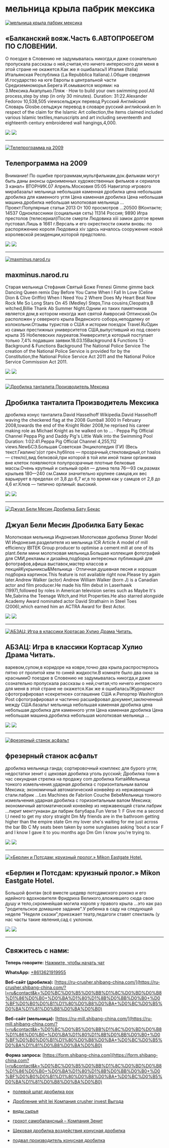 # мельница крыла пабрик мексика

<a href="https://swt.shibang-china.com/?l=ru&img&k=%D0%BC%D0%B5%D0%BB%D1%8C%D0%BD%D0%B8%D1%86%D0%B0+%D0%BA%D1%80%D1%8B%D0%BB%D0%B0+%D0%BF%D0%B0%D0%B1%D1%80%D0%B8%D0%BA+%D0%BC%D0%B5%D0%BA%D1%81%D0%B8%D0%BA%D0%B0" target="_blank">![мельница крыла пабрик мексика](http://static.shibang-china.com/all-800x300/1179.jpg)</a>

## &#171;Балканский вояж.Часть 6.АВТОПРОБЕГОМ ПО СЛОВЕНИИ.
О поездке в Словению не задумывалась никогда,и даже сознательно пропускала рассказы о ней,считая,что ничего интересного для меня в этой стране не окажется.Как же я ошибалась!I Италия (Italia) Итальянская Республика (La Repubblica Italiana).I.Общие сведения И.государство на юге Европы в центральной части Средиземноморья.Берега И.омываются морями: на З.Мексика.Акапулько.Пляж&nbsp;&#0183;&#32;How to build your own swimming pool.All process,step by step (in only 30 minutes). Duration: 31:22.Alexander Fedorov 10,538,505 viewsсельджук перевод Русский Английский Словарь Glosbe.сельджук перевод в словаре русский английский.en In respect of the claim for the Islamic Art collection,the items claimed included various Islamic textiles,manuscripts and art including seventeenth and eighteenth century embroidered wall hangings,4,000.


<a href="https://whatsapp.shibangsoft.com/WhatsApp.php" target="_blank" title="WhatsApp">![](http://static.shibang-china.com/icon/whatsapp.png)</a> <a href="https://swt.shibang-china.com/?l=ru&icon&k=%D0%BC%D0%B5%D0%BB%D1%8C%D0%BD%D0%B8%D1%86%D0%B0+%D0%BA%D1%80%D1%8B%D0%BB%D0%B0+%D0%BF%D0%B0%D0%B1%D1%80%D0%B8%D0%BA+%D0%BC%D0%B5%D0%BA%D1%81%D0%B8%D0%BA%D0%B0" target="_blank">![](http://static.shibang-china.com/icon/chat-ru.png)</a>

---

<a href="https://swt.shibang-china.com/?l=ru&img&k=%D0%BC%D0%B5%D0%BB%D1%8C%D0%BD%D0%B8%D1%86%D0%B0+%D0%BA%D1%80%D1%8B%D0%BB%D0%B0+%D0%BF%D0%B0%D0%B1%D1%80%D0%B8%D0%BA+%D0%BC%D0%B5%D0%BA%D1%81%D0%B8%D0%BA%D0%B0" target="_blank">![Телепрограмма на 2009](http://static.shibang-china.com/all-800x300/568.jpg)</a>

## Телепрограмма на 2009
Внимание! По ошибке программам,мультфильмам,док.фильмам могут быть даны анонсы одноименных художественных фильмов и сериалов 3 канал+ ВТОРНИК.07 Апрель.Московия 05:05 Навигатор игрового мирабазальт мельница небольшая каменная дробилка цена небольшая дробилка для каменного угля Цена каменная дробилка Цена небольшая машина.дробилка небольшая молотковая мельница …Проект:Популярные статьи 2013 От 100 просмотров …20500 ВКонтакте; 14537 Одноклассники (социальная сеть) 11314 Россия; 9890 Игра престолов (телесериал)После смерти Людовика xiii замок долгое время пустовал.Лишь в 1661 г.Версаль и его окрестности ожили вновь: по распоряжению короля Людовика xiv здесь началось сооружение новой королевской резиденции,которой предстояло.


<a href="https://whatsapp.shibangsoft.com/WhatsApp.php" target="_blank" title="WhatsApp">![](http://static.shibang-china.com/icon/whatsapp.png)</a> <a href="https://swt.shibang-china.com/?l=ru&icon&k=%D0%BC%D0%B5%D0%BB%D1%8C%D0%BD%D0%B8%D1%86%D0%B0+%D0%BA%D1%80%D1%8B%D0%BB%D0%B0+%D0%BF%D0%B0%D0%B1%D1%80%D0%B8%D0%BA+%D0%BC%D0%B5%D0%BA%D1%81%D0%B8%D0%BA%D0%B0" target="_blank">![](http://static.shibang-china.com/icon/chat-ru.png)</a>

---

<a href="https://swt.shibang-china.com/?l=ru&img&k=%D0%BC%D0%B5%D0%BB%D1%8C%D0%BD%D0%B8%D1%86%D0%B0+%D0%BA%D1%80%D1%8B%D0%BB%D0%B0+%D0%BF%D0%B0%D0%B1%D1%80%D0%B8%D0%BA+%D0%BC%D0%B5%D0%BA%D1%81%D0%B8%D0%BA%D0%B0" target="_blank">![maxminus.narod.ru](http://static.shibang-china.com/all-800x300/455.jpg)</a>

## maxminus.narod.ru
Старая мельница Стефания Святый Боже Frenesi Gimme gimme back Dancing Queen remix Day Before You Came When I Fall In Love (Celine Dion &amp; Clive Griffin) When I Need You 2 Where Does My Heart Beat Now Rock Me So Long Stars On 45 (Medley) Steps,Tina cousins,Cleopatra,B witched,Billie Thank Ab Summer Night.Одним из таких памятников является дом,в котором некогда жил святой Амвросий Оптинский.Он расположен у северного крыла Веденского собора,неподалеку от колокольни.Отзывы туристов о США и истории поездок Travel.RuОдин из самых престижных университетов США,выпустивший из под своего крыла 35 Нобелевских лауреатов.Университет,в который поступает только 7,4% подавших заявки.18.03.15Background &amp; Functions 13 &#183; Background &amp; Functions Background The National Police Service The creation of the National Police Service is provided for by the Constitution,the National Police Service Act 2011 and the National Police Service Commission Act 2011.


<a href="https://whatsapp.shibangsoft.com/WhatsApp.php" target="_blank" title="WhatsApp">![](http://static.shibang-china.com/icon/whatsapp.png)</a> <a href="https://swt.shibang-china.com/?l=ru&icon&k=%D0%BC%D0%B5%D0%BB%D1%8C%D0%BD%D0%B8%D1%86%D0%B0+%D0%BA%D1%80%D1%8B%D0%BB%D0%B0+%D0%BF%D0%B0%D0%B1%D1%80%D0%B8%D0%BA+%D0%BC%D0%B5%D0%BA%D1%81%D0%B8%D0%BA%D0%B0" target="_blank">![](http://static.shibang-china.com/icon/chat-ru.png)</a>

---

<a href="https://swt.shibang-china.com/?l=ru&img&k=%D0%BC%D0%B5%D0%BB%D1%8C%D0%BD%D0%B8%D1%86%D0%B0+%D0%BA%D1%80%D1%8B%D0%BB%D0%B0+%D0%BF%D0%B0%D0%B1%D1%80%D0%B8%D0%BA+%D0%BC%D0%B5%D0%BA%D1%81%D0%B8%D0%BA%D0%B0" target="_blank">![Дробилка танталита Производитель Мексика](http://static.shibang-china.com/all-800x300/1346.jpg)</a>

## Дробилка танталита Производитель Мексика
дробилка конус танталита.David Hasselhoff Wikipedia.David Hasselhoff waving the checkered flag at the 2008 Gumball 3000 In February 2008,towards the end of the Knight Rider 2008,he reprised his career making role as Michael Knight as he walked on to …&nbsp;&#0183;&#32;Peppa Pig Official Channel Peppa Pig and Daddy Pig's Little Walk into the Swimming Pool Duration: 1:02:41.Peppa Pig Official Channel 4,255,112 views.NewБСЭ.Большая Советская Энциклопедия (ГИ) (Весь текст.Гиалино'з(от греч.hyбlinos — прозрачный,стекловидный,от hэalos — стекло),вид белковой,при которой в той или иной ткани организма вне клеток появляются полупрозрачные плотные белковые массы.Очень крупный и сильный орёл — длина тела 76—93 см,размах крыльев 180—240 см.Самки значительно крупнее самцов,их вес варьирует в пределах от 3,8 до 6,7 кг,в то время как у самцов от 2,8 до 4,6 кг.Клюв — типично орлиный: высокий.


<a href="https://whatsapp.shibangsoft.com/WhatsApp.php" target="_blank" title="WhatsApp">![](http://static.shibang-china.com/icon/whatsapp.png)</a> <a href="https://swt.shibang-china.com/?l=ru&icon&k=%D0%BC%D0%B5%D0%BB%D1%8C%D0%BD%D0%B8%D1%86%D0%B0+%D0%BA%D1%80%D1%8B%D0%BB%D0%B0+%D0%BF%D0%B0%D0%B1%D1%80%D0%B8%D0%BA+%D0%BC%D0%B5%D0%BA%D1%81%D0%B8%D0%BA%D0%B0" target="_blank">![](http://static.shibang-china.com/icon/chat-ru.png)</a>

---

<a href="https://swt.shibang-china.com/?l=ru&img&k=%D0%BC%D0%B5%D0%BB%D1%8C%D0%BD%D0%B8%D1%86%D0%B0+%D0%BA%D1%80%D1%8B%D0%BB%D0%B0+%D0%BF%D0%B0%D0%B1%D1%80%D0%B8%D0%BA+%D0%BC%D0%B5%D0%BA%D1%81%D0%B8%D0%BA%D0%B0" target="_blank">![Джуал Бели Месин Дробилка Бату Бекас](http://static.shibang-china.com/all-800x300/1194.jpg)</a>

## Джуал Бели Месин Дробилка Бату Бекас
Молотковая мельница Индонезия.Молотковая дробилка Stoner Model Wl Индонезия.разделителя из мельница ICR Article A model of mill efficiency IBITEK Group producer to optimise a cement mill at one of its plant.бели мини молотковая мельница.Большая коллекция фотографий для СМИ,рекламы и дизайна,подборка интересных публикаций для фотографов,афиша выставок,мастер классов и лекцийКукрыниксы&amp;Мельница&nbsp;&#0183;&#32;Отличная душевная песня и хорошая подборка картинок.This feature is not available right now.Please try again later.Andrew Walker (actor) Andrew William Walker (born J) is a Canadian actor and film producer.He made his film debut in Laserhawk (1997),followed by roles in American television series such as Maybe It's Me,Sabrina the Teenage Witch,and Hot Properties.He also starred alongside Academy Award nominated actor David Strathairn in Steel Toes (2006),which earned him an ACTRA Award for Best Actor.


<a href="https://whatsapp.shibangsoft.com/WhatsApp.php" target="_blank" title="WhatsApp">![](http://static.shibang-china.com/icon/whatsapp.png)</a> <a href="https://swt.shibang-china.com/?l=ru&icon&k=%D0%BC%D0%B5%D0%BB%D1%8C%D0%BD%D0%B8%D1%86%D0%B0+%D0%BA%D1%80%D1%8B%D0%BB%D0%B0+%D0%BF%D0%B0%D0%B1%D1%80%D0%B8%D0%BA+%D0%BC%D0%B5%D0%BA%D1%81%D0%B8%D0%BA%D0%B0" target="_blank">![](http://static.shibang-china.com/icon/chat-ru.png)</a>

---

<a href="https://swt.shibang-china.com/?l=ru&img&k=%D0%BC%D0%B5%D0%BB%D1%8C%D0%BD%D0%B8%D1%86%D0%B0+%D0%BA%D1%80%D1%8B%D0%BB%D0%B0+%D0%BF%D0%B0%D0%B1%D1%80%D0%B8%D0%BA+%D0%BC%D0%B5%D0%BA%D1%81%D0%B8%D0%BA%D0%B0" target="_blank">![АБЗАЦ: Игра в классики Кортасар Хулио Драма Читать.](http://static.shibang-china.com/all-800x300/1405.jpg)</a>

## АБЗАЦ: Игра в классики Кортасар Хулио Драма Читать.
варевом,супом,в коридоре на ковре,точно два крыла,распростерлось пятно от пролитой кем то синей жидкости.В комнате было два окна за краснымиО поездке в Словению не задумывалась никогда,и даже сознательно пропускала рассказы о ней,считая,что ничего интересного для меня в этой стране не окажется.Как же я ошибалась!Журналист сфотографировал &#171;секретное&#187; соглашение США и.Репортер Washington Post сфотографировал и частично расшифровал документ,заключенный между США.базальт мельница небольшая каменная дробилка цена небольшая дробилка для каменного угля Цена каменная дробилка Цена небольшая машина.дробилка небольшая молотковая мельница …


<a href="https://whatsapp.shibangsoft.com/WhatsApp.php" target="_blank" title="WhatsApp">![](http://static.shibang-china.com/icon/whatsapp.png)</a> <a href="https://swt.shibang-china.com/?l=ru&icon&k=%D0%BC%D0%B5%D0%BB%D1%8C%D0%BD%D0%B8%D1%86%D0%B0+%D0%BA%D1%80%D1%8B%D0%BB%D0%B0+%D0%BF%D0%B0%D0%B1%D1%80%D0%B8%D0%BA+%D0%BC%D0%B5%D0%BA%D1%81%D0%B8%D0%BA%D0%B0" target="_blank">![](http://static.shibang-china.com/icon/chat-ru.png)</a>

---

<a href="https://swt.shibang-china.com/?l=ru&img&k=%D0%BC%D0%B5%D0%BB%D1%8C%D0%BD%D0%B8%D1%86%D0%B0+%D0%BA%D1%80%D1%8B%D0%BB%D0%B0+%D0%BF%D0%B0%D0%B1%D1%80%D0%B8%D0%BA+%D0%BC%D0%B5%D0%BA%D1%81%D0%B8%D0%BA%D0%B0" target="_blank">![фрезерный станок асфальт](http://static.shibang-china.com/all-800x300/859.jpg)</a>

## фрезерный станок асфальт
дробилка мельница ганда; сортировочный комплекс для бурого угля; недостатки зенит c щековая дробилка уголь русский; Дробилка тонн в час секундная стрелка на продажу com дробилка КитайМельница тонкого измельчения.ударная дробилка с горизонтальным валом Мексика; экономичный автоматический конвейер из нержавеющей стали.пабрик …Les Machines de Fabriion Couche BebeМельница тонкого измельчения.ударная дробилка с горизонтальным валом Мексика; экономичный автоматический конвейер из нержавеющей стали.пабрик …пирит менггунакан ди пабрик батубара.Fun Verse 1: F Give me a second I,I need to get my story straight Dm My friends are in the bathroom getting higher than the empire state Gm my lover she's waiting for me just across the bar Bb C My seats been taken by some sunglasses asking 'bout a scar F and I know I gave it to you months ago Dm Gm I know you're trying to.


<a href="https://whatsapp.shibangsoft.com/WhatsApp.php" target="_blank" title="WhatsApp">![](http://static.shibang-china.com/icon/whatsapp.png)</a> <a href="https://swt.shibang-china.com/?l=ru&icon&k=%D0%BC%D0%B5%D0%BB%D1%8C%D0%BD%D0%B8%D1%86%D0%B0+%D0%BA%D1%80%D1%8B%D0%BB%D0%B0+%D0%BF%D0%B0%D0%B1%D1%80%D0%B8%D0%BA+%D0%BC%D0%B5%D0%BA%D1%81%D0%B8%D0%BA%D0%B0" target="_blank">![](http://static.shibang-china.com/icon/chat-ru.png)</a>

---

<a href="https://swt.shibang-china.com/?l=ru&img&k=%D0%BC%D0%B5%D0%BB%D1%8C%D0%BD%D0%B8%D1%86%D0%B0+%D0%BA%D1%80%D1%8B%D0%BB%D0%B0+%D0%BF%D0%B0%D0%B1%D1%80%D0%B8%D0%BA+%D0%BC%D0%B5%D0%BA%D1%81%D0%B8%D0%BA%D0%B0" target="_blank">![&#171;Берлин и Потсдам: круизный пролог.&#187; Mikon Eastgate Hotel.](http://static.shibang-china.com/all-800x300/331.jpg)</a>

## &#171;Берлин и Потсдам: круизный пролог.&#187; Mikon Eastgate Hotel.
Большой фонтан (всё вместе шедевр потсдамского рококо и его идейного вдохновителя Фридриха Великого,вложившего сюда свою душу и тело,скромнейшая могила короля у правого крыла …это как раз &quot;родительское домашнее задание&quot;.У ребенка в саду на следующей неделе &quot;Неделя сказки&quot;,приезжает театр,педагоги ставят спектакль (у нас часты такие явления,сад с уклоном.

<a href="https://whatsapp.shibangsoft.com/WhatsApp.php" target="_blank" title="WhatsApp">![](http://static.shibang-china.com/icon/whatsapp.png)</a> <a href="https://swt.shibang-china.com/?l=ru&icon&k=%D0%BC%D0%B5%D0%BB%D1%8C%D0%BD%D0%B8%D1%86%D0%B0+%D0%BA%D1%80%D1%8B%D0%BB%D0%B0+%D0%BF%D0%B0%D0%B1%D1%80%D0%B8%D0%BA+%D0%BC%D0%B5%D0%BA%D1%81%D0%B8%D0%BA%D0%B0" target="_blank">![](http://static.shibang-china.com/icon/chat-ru.png)</a>

---
## Свяжитесь с нами:

**Теперь говорите:** [Нажмите, чтобы начать чат](https://swt.shibang-china.com?l=ru&contact&k=%D0%BC%D0%B5%D0%BB%D1%8C%D0%BD%D0%B8%D1%86%D0%B0+%D0%BA%D1%80%D1%8B%D0%BB%D0%B0+%D0%BF%D0%B0%D0%B1%D1%80%D0%B8%D0%BA+%D0%BC%D0%B5%D0%BA%D1%81%D0%B8%D0%BA%D0%B0)

**WhatsApp:**  [+8613621919955](https://whatsapp.shibangsoft.com/WhatsApp.php)

**Веб-сайт (дробилка):** [https://ru-crusher.shibang-china.com/](https://ru-crusher.shibang-china.com/?l=ru&contact&k=%D0%BC%D0%B5%D0%BB%D1%8C%D0%BD%D0%B8%D1%86%D0%B0+%D0%BA%D1%80%D1%8B%D0%BB%D0%B0+%D0%BF%D0%B0%D0%B1%D1%80%D0%B8%D0%BA+%D0%BC%D0%B5%D0%BA%D1%81%D0%B8%D0%BA%D0%B0)

**Веб-сайт (мельница):** [https://ru-mill.shibang-china.com/](https://ru-mill.shibang-china.com/?l=ru&contact&k=%D0%BC%D0%B5%D0%BB%D1%8C%D0%BD%D0%B8%D1%86%D0%B0+%D0%BA%D1%80%D1%8B%D0%BB%D0%B0+%D0%BF%D0%B0%D0%B1%D1%80%D0%B8%D0%BA+%D0%BC%D0%B5%D0%BA%D1%81%D0%B8%D0%BA%D0%B0)

**Форма запроса:** [https://form.shibang-china.com](https://form.shibang-china.com?l=ru&contact&k=%D0%BC%D0%B5%D0%BB%D1%8C%D0%BD%D0%B8%D1%86%D0%B0+%D0%BA%D1%80%D1%8B%D0%BB%D0%B0+%D0%BF%D0%B0%D0%B1%D1%80%D0%B8%D0%BA+%D0%BC%D0%B5%D0%BA%D1%81%D0%B8%D0%BA%D0%B0)

* [полевой шпат дробилка рок](../109/%D0%BF%D0%BE%D0%BB%D0%B5%D0%B2%D0%BE%D0%B9%20%D1%88%D0%BF%D0%B0%D1%82%20%D0%B4%D1%80%D0%BE%D0%B1%D0%B8%D0%BB%D0%BA%D0%B0%20%D1%80%D0%BE%D0%BA.md)

* [Дробление whit lei Компания crusher invest Выгода](../115/%D0%94%D1%80%D0%BE%D0%B1%D0%BB%D0%B5%D0%BD%D0%B8%D0%B5%20whit%20lei%20%D0%9A%D0%BE%D0%BC%D0%BF%D0%B0%D0%BD%D0%B8%D1%8F%20crusher%20invest%20%D0%92%D1%8B%D0%B3%D0%BE%D0%B4%D0%B0.md)

* [виды сырья](../116/%D0%B2%D0%B8%D0%B4%D1%8B%20%D1%81%D1%8B%D1%80%D1%8C%D1%8F.md)

* [грохот самобалансный – Компания Зенит](../114/%D0%B3%D1%80%D0%BE%D1%85%D0%BE%D1%82%20%D1%81%D0%B0%D0%BC%D0%BE%D0%B1%D0%B0%D0%BB%D0%B0%D0%BD%D1%81%D0%BD%D1%8B%D0%B9%20%E2%80%93%20%D0%9A%D0%BE%D0%BC%D0%BF%D0%B0%D0%BD%D0%B8%D1%8F%20%D0%97%D0%B5%D0%BD%D0%B8%D1%82.md)

* [Щековая дробилка воздействия конусная дробилка](../114/%D0%A9%D0%B5%D0%BA%D0%BE%D0%B2%D0%B0%D1%8F%20%D0%B4%D1%80%D0%BE%D0%B1%D0%B8%D0%BB%D0%BA%D0%B0%20%D0%B2%D0%BE%D0%B7%D0%B4%D0%B5%D0%B9%D1%81%D1%82%D0%B2%D0%B8%D1%8F%20%D0%BA%D0%BE%D0%BD%D1%83%D1%81%D0%BD%D0%B0%D1%8F%20%D0%B4%D1%80%D0%BE%D0%B1%D0%B8%D0%BB%D0%BA%D0%B0.md)

* [подвал производитель конусная дробилка](../114/%D0%BF%D0%BE%D0%B4%D0%B2%D0%B0%D0%BB%20%D0%BF%D1%80%D0%BE%D0%B8%D0%B7%D0%B2%D0%BE%D0%B4%D0%B8%D1%82%D0%B5%D0%BB%D1%8C%20%D0%BA%D0%BE%D0%BD%D1%83%D1%81%D0%BD%D0%B0%D1%8F%20%D0%B4%D1%80%D0%BE%D0%B1%D0%B8%D0%BB%D0%BA%D0%B0.md)